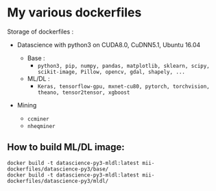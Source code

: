 # My various dockerfiles

Storage of dockerfiles :

- Datascience with python3 on CUDA8.0, CuDNN5.1, Ubuntu 16.04  
  - Base :
    - `python3, pip, numpy, pandas, matplotlib, sklearn, scipy, scikit-image, Pillow, opencv, gdal, shapely, ...`
  - ML/DL :
    - `Keras, tensorflow-gpu, mxnet-cu80, pytorch, torchvision, theano, tensor2tensor, xgboost`
  
- Mining 
  - `ccminer`
  - `nheqminer`

## How to build ML/DL image:

```
docker build -t datascience-py3-mldl:latest mii-dockerfiles/datascience-py3/base/
docker build -t datascience-py3-mldl:latest mii-dockerfiles/datascience-py3/mldl/
```
